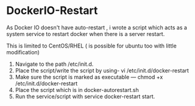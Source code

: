# DockerIO-Restart
As Docker IO doesn't have auto-restart , i wrote a script  which acts as a system service to restart docker when there is a server restart.


This is limited to CentOS/RHEL ( is possible for ubuntu too with little modification)

1. Navigate to the path /etc/init.d.
2. Place the script/write the script by using- vi /etc/init.d/docker-restart
3. Make sure the script is marked as executable — chmod +x /etc/init.d/docker-restart
4. Place the script which is in docker-autorestart.sh
5. Run the service/script with  service docker-restart start.
